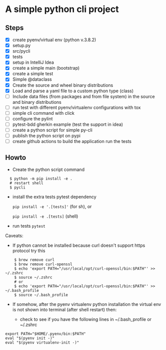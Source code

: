 # A simple python cli project

## Steps

- [x] create pyenv/virtual env (python v.3.8.2)
- [x] setup.py
- [x] src/pycli
- [x] tests
- [x] setup in IntelliJ Idea
- [x] create a simple main (bootstrap)
- [x] create a simple test
- [x] Simple @dataclass
- [x] Create the source and wheel binary distributions
- [x] Load and parse a yaml file to a custom python type (class) 
- [ ] Include data files (from packages and from file system) in the source and binary distributions
- [ ] run test with different pyenv/virtualenv configurations with tox
- [ ] simple cli command with click
- [ ] configure the pylint
- [ ] pytest-bdd gherkin example (test the support in idea)
- [ ] create a python script for simple py-cli
- [ ] publish the python script on pypi
- [ ] create github actions to build the application run the tests

## Howto

- Create the python script command

```shell script
  $ python -m pip install -e .
  # restart shell
  $ pycli 
```

- install the extra tests pytest dependency

    `pip install -e '.[tests]'` (for sh), or 
    
    `pip install -e .[tests]` (shell)

- run tests `pytest` 


Caveats:

- If python cannot be installed because curl doesn't support https protocol try this

```shell script
    $ brew remove curl
    $ brew remove curl-openssl
    $ echo 'export PATH="/usr/local/opt/curl-openssl/bin:$PATH"' >> ~/.zshrc
    $ source ~/.zshrc
    # or 
    $ echo 'export PATH="/usr/local/opt/curl-openssl/bin:$PATH"' >> ~/.bash_profile  
    $ source ~/.bash_profile
```

- If somehow, after the pyenv virtualenv python installation the virtual env is not shown into terminal (after shell restart) then:

    - check to see if you have the following lines in ~/.bash_profile or ~/.zshrc
    
```shell script
export PATH="$HOME/.pyenv/bin:$PATH"
eval "$(pyenv init -)"
eval "$(pyenv virtualenv-init -)"
```

